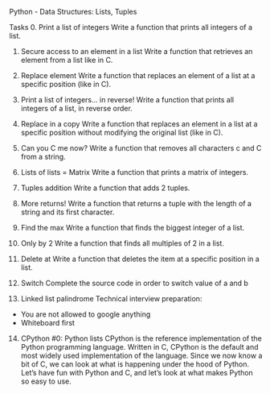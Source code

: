 Python - Data Structures: Lists, Tuples

Tasks
0. Print a list of integers
Write a function that prints all integers of a list.

1. Secure access to an element in a list
Write a function that retrieves an element from a list like in C.

2. Replace element
Write a function that replaces an element of a list at a specific position (like in C).

3. Print a list of integers... in reverse!
Write a function that prints all integers of a list, in reverse order.

4. Replace in a copy
Write a function that replaces an element in a list at a specific position without modifying the original list (like in C).

5. Can you C me now?
Write a function that removes all characters c and C from a string.

6. Lists of lists = Matrix
Write a function that prints a matrix of integers.

7. Tuples addition
Write a function that adds 2 tuples.

8. More returns!
Write a function that returns a tuple with the length of a string and its first character.

9. Find the max
Write a function that finds the biggest integer of a list.

10. Only by 2
Write a function that finds all multiples of 2 in a list.
11. Delete at
Write a function that deletes the item at a specific position in a list.
12. Switch
Complete the source code in order to switch value of a and b

13. Linked list palindrome
Technical interview preparation:
* You are not allowed to google anything
* Whiteboard first

14. CPython #0: Python lists
CPython is the reference implementation of the Python programming language. Written in C, CPython is the default and most widely used implementation of the language.
Since we now know a bit of C, we can look at what is happening under the hood of Python. Let’s have fun with Python and C, and let’s look at what makes Python so easy to use.
